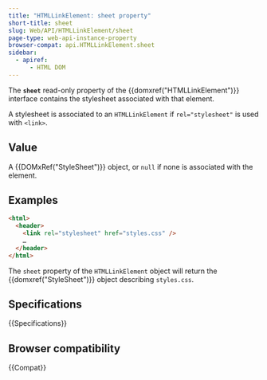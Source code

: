 ```yaml
---
title: "HTMLLinkElement: sheet property"
short-title: sheet
slug: Web/API/HTMLLinkElement/sheet
page-type: web-api-instance-property
browser-compat: api.HTMLLinkElement.sheet
sidebar:
  - apiref:
      - HTML DOM
---
```


The **`sheet`** read-only property of the {{domxref("HTMLLinkElement")}} interface
contains the stylesheet associated with that element.

A stylesheet is associated to an `HTMLLinkElement` if `rel="stylesheet"` is used with `<link>`.

## Value

A {{DOMxRef("StyleSheet")}} object, or `null` if none is associated with the element.

## Examples

```html
<html>
  <header>
    <link rel="stylesheet" href="styles.css" />
    …
  </header>
</html>
```

The `sheet` property of the `HTMLLinkElement` object will return the {{domxref("StyleSheet")}} object describing `styles.css`.

## Specifications

{{Specifications}}

## Browser compatibility

{{Compat}}
